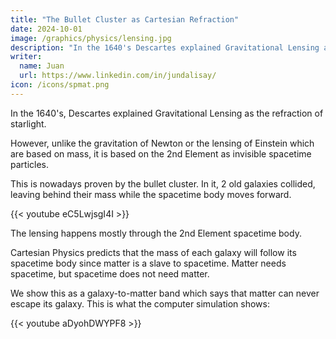 ```yaml
---
title: "The Bullet Cluster as Cartesian Refraction"
date: 2024-10-01
image: /graphics/physics/lensing.jpg
description: "In the 1640's Descartes explained Gravitational Lensing as the refraction of starlight"
writer:
  name: Juan
  url: https://www.linkedin.com/in/jundalisay/
icon: /icons/spmat.png
---
```



In the 1640's, Descartes explained Gravitational Lensing as the refraction of starlight. 

However, unlike the gravitation of Newton or the lensing of Einstein which are based on mass, it is based on the 2nd Element as invisible spacetime particles.  

This is nowadays proven by the bullet cluster. In it, 2 old galaxies collided, leaving behind their mass while the spacetime body moves forward. 

{{< youtube eC5LwjsgI4I >}}

The lensing happens mostly through the 2nd Element spacetime body.

Cartesian Physics predicts that the mass of each galaxy will follow its spacetime body since matter is a slave to spacetime. Matter needs spacetime, but spacetime does not need matter. 

We show this as a galaxy-to-matter band which says that matter can never escape its galaxy. This is what the computer simulation shows: 

{{< youtube aDyohDWYPF8 >}}
